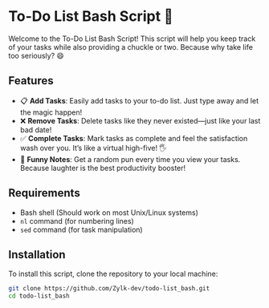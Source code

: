 # To-Do List Bash Script 📝

Welcome to the To-Do List Bash Script! This script will help you keep track of your tasks while also providing a chuckle or two. Because why take life too seriously? 😄

## Features

- 📋 **Add Tasks**: Easily add tasks to your to-do list. Just type away and let the magic happen!
- ❌ **Remove Tasks**: Delete tasks like they never existed—just like your last bad date!
- ✅ **Complete Tasks**: Mark tasks as complete and feel the satisfaction wash over you. It’s like a virtual high-five! 🖐️
- 🤣 **Funny Notes**: Get a random pun every time you view your tasks. Because laughter is the best productivity booster!

## Requirements

- Bash shell (Should work on most Unix/Linux systems)
- `nl` command (for numbering lines)
- `sed` command (for task manipulation)
  
## Installation

To install this script, clone the repository to your local machine:

```bash
git clone https://github.com/Zylk-dev/todo-list_bash.git
cd todo-list_bash
